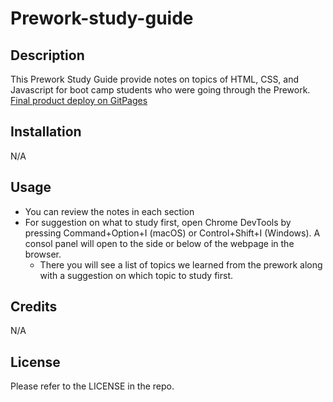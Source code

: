 # Prework-study-guide

## Description

This Prework Study Guide provide notes on topics of HTML, CSS, and Javascript for boot camp students who were going through the Prework.  
[Final product deploy on GitPages](https://ryantrian.github.io/prework-study-guide/)

## Installation

N/A

## Usage

* You can review the notes in each section
* For suggestion on what to study first, open Chrome DevTools by pressing Command+Option+I (macOS) or Control+Shift+I (Windows). A consol panel will open to the side or below of the webpage in the browser.
    * There you will see a list of topics we learned from the prework along with a suggestion on which topic to study first.

## Credits

N/A

## License

Please refer to the LICENSE in the repo.

